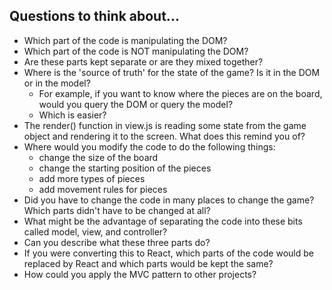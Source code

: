 ## Questions to think about...
- Which part of the code is manipulating the DOM?
- Which part of the code is NOT manipulating the DOM?
- Are these parts kept separate or are they mixed together?
- Where is the 'source of truth' for the state of the game? Is it in the DOM or in the model? 
  - For example, if you want to know where the pieces are on the board, would you query the DOM or query the model?
  - Which is easier?
- The render() function in view.js is reading some state from the game object and rendering it to the screen. What does this remind you of?
- Where would you modify the code to do the following things:
  - change the size of the board
  - change the starting position of the pieces
  - add more types of pieces
  - add movement rules for pieces
- Did you have to change the code in many places to change the game? Which parts didn't have to be changed at all?
- What might be the advantage of separating the code into these bits called model, view, and controller?
- Can you describe what these three parts do? 
- If you were converting this to React, which parts of the code would be replaced by React and which parts would be kept the same?
- How could you apply the MVC pattern to other projects?